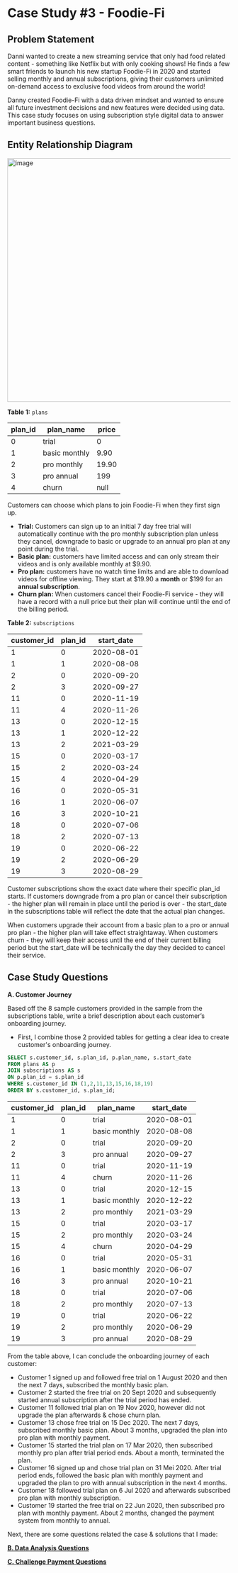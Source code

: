 # Case Study #3 - Foodie-Fi

## Problem Statement
Danni wanted to create a new streaming service that only had food related content - something like Netflix but with only cooking shows!
He finds a few smart friends to launch his new startup Foodie-Fi in 2020 and started selling monthly and annual subscriptions, 
giving their customers unlimited on-demand access to exclusive food videos from around the world!

Danny created Foodie-Fi with a data driven mindset and wanted to ensure all future investment decisions and new features were decided using data. 
This case study focuses on using subscription style digital data to answer important business questions.

## Entity Relationship Diagram

<img width="550" alt="image" src="https://user-images.githubusercontent.com/104567399/221893318-5988e3ba-f2f5-4026-9443-54804d15f182.png">

**Table 1:** ```plans```

|plan_id|	plan_name|	price|
|---|---|---|
|0|	trial|	0|
|1	|basic monthly|	9.90|
|2	|pro monthly	|19.90|
|3|	pro annual|	199|
|4|	churn	|null|

Customers can choose which plans to join Foodie-Fi when they first sign up. 

- **Trial:** Customers can sign up to an initial 7 day free trial will automatically continue with the pro monthly subscription plan 
unless they cancel, downgrade to basic or upgrade to an annual pro plan at any point during the trial.
- **Basic plan:** customers have limited access and can only stream their videos and is only available monthly at $9.90.
- **Pro plan:** customers have no watch time limits and are able to download videos for offline viewing. 
They start at $19.90 a **month** or $199 for an **annual subscription**.
- **Churn plan:** When customers cancel their Foodie-Fi service - they will have a record with a null price 
but their plan will continue until the end of the billing period.

**Table 2:** ```subscriptions```

|customer_id	|plan_id	|start_date|
|---|---|---|
|1|	0|	2020-08-01|
|1	|1	|2020-08-08|
|2	|0	|2020-09-20|
|2	|3|	2020-09-27|
|11|	0	|2020-11-19|
|11	|4	|2020-11-26|
|13	|0	|2020-12-15|
|13	|1	|2020-12-22|
|13	|2	|2021-03-29|
|15	|0	|2020-03-17|
|15	|2	|2020-03-24|
|15	|4	|2020-04-29|
|16	|0	|2020-05-31|
|16	|1	|2020-06-07|
|16	|3	|2020-10-21|
|18	|0	|2020-07-06|
|18	|2	|2020-07-13|
|19	|0	|2020-06-22|
|19	|2	|2020-06-29|
|19	|3|	2020-08-29|

Customer subscriptions show the exact date where their specific plan_id starts. 
If customers downgrade from a pro plan or cancel their subscription - the higher plan will remain in place until the period is over - 
the start_date in the subscriptions table will reflect the date that the actual plan changes.

When customers upgrade their account from a basic plan to a pro or annual pro plan - the higher plan will take effect straightaway.
When customers churn - they will keep their access until the end of their current billing period but the start_date will be technically the day they decided to cancel their service.


## Case Study Questions

**A. Customer Journey**

Based off the 8 sample customers provided in the sample from the subscriptions table, 
write a brief description about each customer’s onboarding journey.

- First, I combine those 2 provided tables for getting a clear idea to create customer's onboarding journey. 

```sql
SELECT s.customer_id, s.plan_id, p.plan_name, s.start_date
FROM plans AS p
JOIN subscriptions AS s
ON p.plan_id = s.plan_id
WHERE s.customer_id IN (1,2,11,13,15,16,18,19)
ORDER BY s.customer_id, s.plan_id;
```

|customer_id	|plan_id|	plan_name|	start_date|
|---|---|---|---|
|1	|0	|trial	|2020-08-01|
|1|	1	|basic monthly	|2020-08-08|
|2	|0	|trial	|2020-09-20|
|2|	3	|pro annual	|2020-09-27|
|11	|0|	trial	|2020-11-19|
|11	|4	|churn	|2020-11-26|
|13	|0	|trial	|2020-12-15|
|13	|1	|basic monthly	|2020-12-22|
|13	|2	|pro monthly	|2021-03-29|
|15	|0	|trial	|2020-03-17|
|15	|2	|pro monthly	|2020-03-24|
|15	|4	|churn|	2020-04-29|
|16	|0	|trial	|2020-05-31|
|16	|1	|basic monthly	|2020-06-07|
|16	|3	|pro annual	|2020-10-21|
|18	|0	|trial|	2020-07-06|
|18	|2	|pro monthly|	2020-07-13|
|19	|0	|trial	|2020-06-22|
|19	|2|	pro monthly|	2020-06-29|
|19	|3|	pro annual	|2020-08-29|

From the table above, I can conclude the onboarding journey of each customer: 
- Customer 1 signed up and followed free trial on 1 August 2020 and then the next 7 days, subscribed the monthly basic plan.
- Customer 2 started the free trial on 20 Sept 2020 and subsequently started annual subscription after the trial period has ended.
- Customer 11 followed trial plan on 19 Nov 2020, however did not upgrade the plan afterwards & chose churn plan.
- Customer 13 chose free trial on 15 Dec 2020. The next 7 days, subscribed monthly basic plan. About 3 months, upgraded the plan into pro plan with monthly payment.
- Customer 15 started the trial plan on 17 Mar 2020, then subscribed monthly pro plan after trial period ends. About a month, terminated the plan. 
- Customer 16 signed up and chose trial plan on 31 Mei 2020. After trial period ends, followed the basic plan with monthly payment and upgraded the plan to pro with annual subscription in the next 4 months.
- Customer 18 followed trial plan on 6 Jul 2020 and afterwards subscribed pro plan with monthly subscription. 
- Customer 19 started the free trial on 22 Jun 2020, then subscribed pro plan with monthly payment. About 2 months, changed the payment system from monthly to annual.

Next, there are some questions related the case & solutions that I made:

[**B. Data Analysis Questions**](https://github.com/eunikehp/SQL-Case-Studies/blob/main/Case%20Study%20%233%20-%20Foodie-Fi/B.%20Data%20Analysis%20Questions.md)

[**C. Challenge Payment Questions**](https://github.com/eunikehp/SQL-Case-Studies/blob/main/Case%20Study%20%233%20-%20Foodie-Fi/C.%20Challenge%20Payment%20Question.md)


